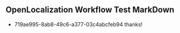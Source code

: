 ## OpenLocalization Workflow Test MarkDown
* 719ae995-8ab8-49c6-a377-03c4abcfeb94 thanks!

<!--HONumber=Aug16_HO4-->


